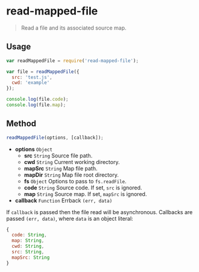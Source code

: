 # read-mapped-file
> Read a file and its associated source map.

## Usage
```js
var readMappedFile = require('read-mapped-file');

var file = readMappedFile({
  src: 'test.js',
  cwd: 'example'
});

console.log(file.code);
console.log(file.map);
```

## Method
```js
readMappedFile(options, [callback]);
```

- **options** `Object`
    - **src** `String` Source file path.
    - **cwd** `String` Current working directory.
    - **mapSrc** `String` Map file path.
    - **mapDir** `String` Map file root directory.
    - **fs** `Object` Options to pass to `fs.readFile`.
    - **code** `String` Source code. If set, `src` is ignored.
    - **map** `String` Source map. If set, `mapSrc` is ignored.
- **callback** `Function` Errback `(err, data)`

If `callback` is passed then the file read will be asynchronous. Callbacks are
passed `(err, data)`, where `data` is an object literal:
```js
{
  code: String,
  map: String,
  cwd: String,
  src: String,
  mapSrc: String
}
```
